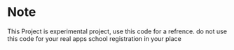# Note
This Project is experimental project, use this code for a refrence. do not use this code for your real apps school registration in your place
